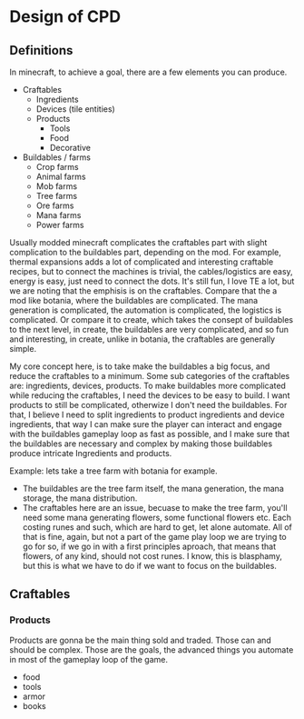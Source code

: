 # Design of CPD
## Definitions
In minecraft, to achieve a goal, there are a few elements you can produce.
- Craftables
    - Ingredients
    - Devices (tile entities)
    - Products
        - Tools
        - Food
        - Decorative
- Buildables / farms
    - Crop farms
    - Animal farms
    - Mob farms
    - Tree farms
    - Ore farms
    - Mana farms
    - Power farms

Usually modded minecraft complicates the craftables part with slight complication to the buildables part, depending on the mod. For example, thermal expansions adds a lot of complicated and interesting craftable recipes, but to connect the machines is trivial, the cables/logistics are easy, energy is easy, just need to connect the dots. It's still fun, I love TE a lot, but we are noting that the emphisis is on the craftables. Compare that the a mod like botania, where the buildables are complicated. The mana generation is complicated, the automation is complicated, the logistics is complicated. Or compare it to create, which takes the consept of buildables to the next level, in create, the buildables are very complicated, and so fun and interesting, in create, unlike in botania, the craftables are generally simple.

My core concept here, is to take make the buildables a big focus, and reduce the craftables to a minimum. Some sub categories of the craftables are: ingredients, devices, products. To make buildables more complicated while reducing the craftables, I need the devices to be easy to build. I want products to still be complicated, otherwize I don't need the buildables. For that, I believe I need to split ingredients to product ingredients and device ingredients, that way I can make sure the player can interact and engage with the buildables gameplay loop as fast as possible, and I make sure that the buildables are necessary and complex by making those buildables produce intricate Ingredients and products.

Example:
lets take a tree farm with botania for example.
- The buildables are the tree farm itself, the mana generation, the mana storage, the mana distribution.
- The craftables here are an issue, becuase to make the tree farm, you'll need some mana generating flowers, some functional flowers etc. Each costing runes and such, which are hard to get, let alone automate. All of that is fine, again, but not a part of the game play loop we are trying to go for so, if we go in with a first principles aproach, that means that flowers, of any kind, should not cost runes. I know, this is blasphamy, but this is what we have to do if we want to focus on the buildables. 
## Craftables
### Products 
Products are gonna be the main thing sold and traded. Those can and should be complex. Those are the goals, the advanced things you automate in most of the gameplay loop of the game. 
- food
- tools
- armor
- books
